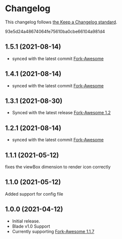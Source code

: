 # Changelog

This changelog follows [the Keep a Changelog standard](https://keepachangelog.com).

93e5d24a48674064fe75610ba0cbe66104a981d4
## 1.5.1 (2021-08-14)
* synced with the latest commit [Fork-Awesome](https://github.com/ForkAwesome/Fork-Awesome/commit/93e5d24a48674064fe75610ba0cbe66104a981d4)

## 1.4.1 (2021-08-14)
* synced with the latest commit [Fork-Awesome](https://github.com/ForkAwesome/Fork-Awesome/commit/6865961ec88c85d7fb5a90846ae7451eaf539522)

## 1.3.1 (2021-08-30)
* Synced with the latest release [Fork-Awesome 1.2](https://github.com/ForkAwesome/Fork-Awesome/releases/tag/1.2)

## 1.2.1 (2021-08-14)
* synced with the latest commit   [Fork-Awesome](https://github.com/ForkAwesome/Fork-Awesome/commit/2c7fd6c528c17006419d4f6c633ff561e5bb0ec4)

## 1.1.1 (2021-05-12)
fixes the viewBox dimension to render icon correctly

## 1.1.0 (2021-05-12)
Added support for config file

## 1.0.0 (2021-04-12)

* Initial release.
* Blade v1.0 Support
* Currently supporting [Fork-Awesome 1.1.7](https://github.com/ForkAwesome/Fork-Awesome/releases/tag/1.1.7)
